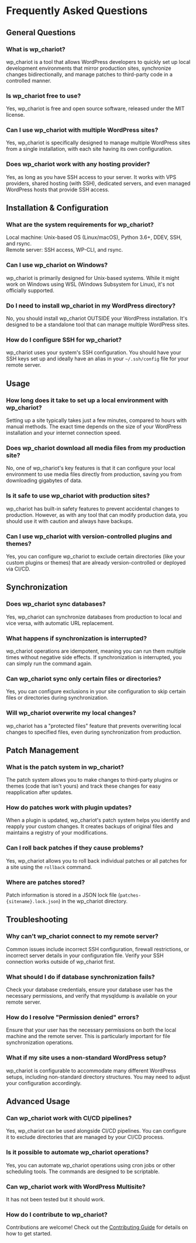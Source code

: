 # Frequently Asked Questions

## General Questions

### What is wp_chariot?
wp_chariot is a tool that allows WordPress developers to quickly set up local development environments that mirror production sites, synchronize changes bidirectionally, and manage patches to third-party code in a controlled manner.

### Is wp_chariot free to use?
Yes, wp_chariot is free and open source software, released under the MIT license.

### Can I use wp_chariot with multiple WordPress sites?
Yes, wp_chariot is specifically designed to manage multiple WordPress sites from a single installation, with each site having its own configuration.

### Does wp_chariot work with any hosting provider?
Yes, as long as you have SSH access to your server. It works with VPS providers, shared hosting (with SSH), dedicated servers, and even managed WordPress hosts that provide SSH access.

## Installation & Configuration

### What are the system requirements for wp_chariot?
Local machine: Unix-based OS (Linux/macOS), Python 3.6+, DDEV, SSH, and rsync.  
Remote server: SSH access, WP-CLI, and rsync.

### Can I use wp_chariot on Windows?
wp_chariot is primarily designed for Unix-based systems. While it might work on Windows using WSL (Windows Subsystem for Linux), it's not officially supported.

### Do I need to install wp_chariot in my WordPress directory?
No, you should install wp_chariot OUTSIDE your WordPress installation. It's designed to be a standalone tool that can manage multiple WordPress sites.

### How do I configure SSH for wp_chariot?
wp_chariot uses your system's SSH configuration. You should have your SSH keys set up and ideally have an alias in your `~/.ssh/config` file for your remote server.

## Usage

### How long does it take to set up a local environment with wp_chariot?
Setting up a site typically takes just a few minutes, compared to hours with manual methods. The exact time depends on the size of your WordPress installation and your internet connection speed.

### Does wp_chariot download all media files from my production site?
No, one of wp_chariot's key features is that it can configure your local environment to use media files directly from production, saving you from downloading gigabytes of data.

### Is it safe to use wp_chariot with production sites?
wp_chariot has built-in safety features to prevent accidental changes to production. However, as with any tool that can modify production data, you should use it with caution and always have backups.

### Can I use wp_chariot with version-controlled plugins and themes?
Yes, you can configure wp_chariot to exclude certain directories (like your custom plugins or themes) that are already version-controlled or deployed via CI/CD.

## Synchronization

### Does wp_chariot sync databases?
Yes, wp_chariot can synchronize databases from production to local and vice versa, with automatic URL replacement.

### What happens if synchronization is interrupted?
wp_chariot operations are idempotent, meaning you can run them multiple times without negative side effects. If synchronization is interrupted, you can simply run the command again.

### Can wp_chariot sync only certain files or directories?
Yes, you can configure exclusions in your site configuration to skip certain files or directories during synchronization.

### Will wp_chariot overwrite my local changes?
wp_chariot has a "protected files" feature that prevents overwriting local changes to specified files, even during synchronization from production.

## Patch Management

### What is the patch system in wp_chariot?
The patch system allows you to make changes to third-party plugins or themes (code that isn't yours) and track these changes for easy reapplication after updates.

### How do patches work with plugin updates?
When a plugin is updated, wp_chariot's patch system helps you identify and reapply your custom changes. It creates backups of original files and maintains a registry of your modifications.

### Can I roll back patches if they cause problems?
Yes, wp_chariot allows you to roll back individual patches or all patches for a site using the `rollback` command.

### Where are patches stored?
Patch information is stored in a JSON lock file (`patches-{sitename}.lock.json`) in the wp_chariot directory.

## Troubleshooting

### Why can't wp_chariot connect to my remote server?
Common issues include incorrect SSH configuration, firewall restrictions, or incorrect server details in your configuration file. Verify your SSH connection works outside of wp_chariot first.

### What should I do if database synchronization fails?
Check your database credentials, ensure your database user has the necessary permissions, and verify that mysqldump is available on your remote server.

### How do I resolve "Permission denied" errors?
Ensure that your user has the necessary permissions on both the local machine and the remote server. This is particularly important for file synchronization operations.

### What if my site uses a non-standard WordPress setup?
wp_chariot is configurable to accommodate many different WordPress setups, including non-standard directory structures. You may need to adjust your configuration accordingly.

## Advanced Usage

### Can wp_chariot work with CI/CD pipelines?
Yes, wp_chariot can be used alongside CI/CD pipelines. You can configure it to exclude directories that are managed by your CI/CD process.

### Is it possible to automate wp_chariot operations?
Yes, you can automate wp_chariot operations using cron jobs or other scheduling tools. The commands are designed to be scriptable.

### Can wp_chariot work with WordPress Multisite?
It has not been tested but it should work.

### How do I contribute to wp_chariot?
Contributions are welcome! Check out the [Contributing Guide](../CONTRIBUTING.md) for details on how to get started. 